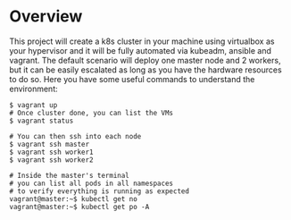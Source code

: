 # Overview

This project will create a k8s cluster in your machine using virtualbox as your hypervisor
and it will be fully automated via kubeadm, ansible and vagrant. The default scenario will deploy
one master node and 2 workers, but it can be easily escalated as long as you have the hardware
resources to do so. Here you have some useful commands to understand the environment:

```
$ vagrant up
# Once cluster done, you can list the VMs
$ vagrant status

# You can then ssh into each node
$ vagrant ssh master
$ vagrant ssh worker1
$ vagrant ssh worker2

# Inside the master's terminal
# you can list all pods in all namespaces
# to verify everything is running as expected
vagrant@master:~$ kubectl get no
vagrant@master:~$ kubectl get po -A
```

